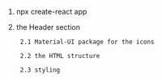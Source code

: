 1. npx create-react app 
2. the Header section 

        2.1 Material-UI package for the icons
        
        2.2 the HTML structure
        
        2.3 styling
        
